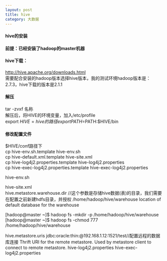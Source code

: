 ```yaml
---
layout: post
title: hive
category: 大数据
---
```


#### hive的安装
#### 前提：已经安装了hadoop的master机器 
   
#### hive下载：  
http://hive.apache.org/downloads.html  
需要配合安装的hadoop版本选择hive版本，我的测试环境hadoop版本是：2.7.3，hive下载的版本是2.1.1


#### 解压  
tar -zvxf 名称  
解压后，将HIVE的环境变量，加入/etc/profile  
export $HIVE=hive的路径  
export PATH=$PATH:$HIVE/bin

#### 修改配置文件  
$HIVE/conf路径下  
cp hive-env.sh.template hive-env.sh  
cp hive-default.xml.template hive-site.xml  
cp hive-log4j2.properties.template hive-log4j2.properties  
cp hive-exec-log4j2.properties.template hive-exec-log4j2.properties  


hive-env.sh  

hive-site.xml  
 <property>
  <name>hive.metastore.warehouse.dir</name> //这个参数是存储hive数据(表)的目录，我们需要在配置之前新建hdfs目录，并授权
  <value>/home/hadoop/hive/warehouse</value>
  <description>location of default database for the warehouse</description>
  </property>

[hadoop@master ~]$ hadoop fs -mkdir -p /home/hadoop/hive/warehouse
[hadoop@master ~]$ hadoop fs -chmod 777 /home/hadoop/hive/warehouse

 <property>
  <name>hive.metastore.uris</name>
  <value>jdbc:oracle:thin:@192.168.1.12:1521/test</value>//配置远程的数据库连接
   <description>Thrift URI for the remote metastore. Used by metastore client to connect to remote metastore.</description>
  </property>
hive-log4j2.properties   
hive-exec-log4j2.properties 

